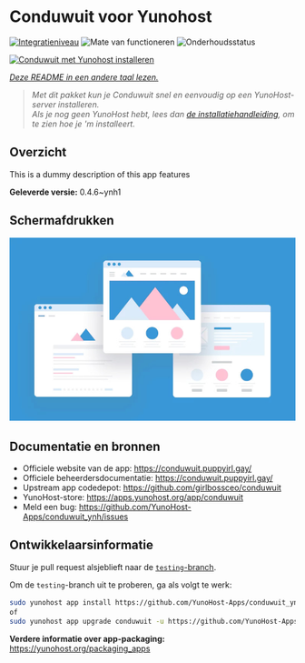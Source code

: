 <!--
NB: Deze README is automatisch gegenereerd door <https://github.com/YunoHost/apps/tree/master/tools/readme_generator>
Hij mag NIET handmatig aangepast worden.
-->

# Conduwuit voor Yunohost

[![Integratieniveau](https://dash.yunohost.org/integration/conduwuit.svg)](https://ci-apps.yunohost.org/ci/apps/conduwuit/) ![Mate van functioneren](https://ci-apps.yunohost.org/ci/badges/conduwuit.status.svg) ![Onderhoudsstatus](https://ci-apps.yunohost.org/ci/badges/conduwuit.maintain.svg)

[![Conduwuit met Yunohost installeren](https://install-app.yunohost.org/install-with-yunohost.svg)](https://install-app.yunohost.org/?app=conduwuit)

*[Deze README in een andere taal lezen.](./ALL_README.md)*

> *Met dit pakket kun je Conduwuit snel en eenvoudig op een YunoHost-server installeren.*  
> *Als je nog geen YunoHost hebt, lees dan [de installatiehandleiding](https://yunohost.org/install), om te zien hoe je 'm installeert.*

## Overzicht

This is a dummy description of this app features


**Geleverde versie:** 0.4.6~ynh1

## Schermafdrukken

![Schermafdrukken van Conduwuit](./doc/screenshots/example.jpg)

## Documentatie en bronnen

- Officiele website van de app: <https://conduwuit.puppyirl.gay/>
- Officiele beheerdersdocumentatie: <https://conduwuit.puppyirl.gay/>
- Upstream app codedepot: <https://github.com/girlbossceo/conduwuit>
- YunoHost-store: <https://apps.yunohost.org/app/conduwuit>
- Meld een bug: <https://github.com/YunoHost-Apps/conduwuit_ynh/issues>

## Ontwikkelaarsinformatie

Stuur je pull request alsjeblieft naar de [`testing`-branch](https://github.com/YunoHost-Apps/conduwuit_ynh/tree/testing).

Om de `testing`-branch uit te proberen, ga als volgt te werk:

```bash
sudo yunohost app install https://github.com/YunoHost-Apps/conduwuit_ynh/tree/testing --debug
of
sudo yunohost app upgrade conduwuit -u https://github.com/YunoHost-Apps/conduwuit_ynh/tree/testing --debug
```

**Verdere informatie over app-packaging:** <https://yunohost.org/packaging_apps>
